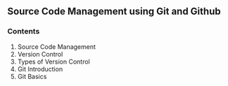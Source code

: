 ## Source Code Management using Git and Github

### Contents

1. Source Code Management
2. Version Control
3. Types of Version Control
4. Git Introduction
5. Git Basics
